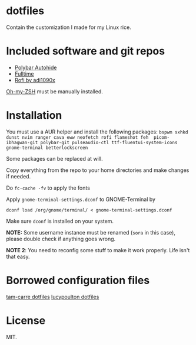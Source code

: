 # dotfiles
Contain the customization I made for my Linux rice.

# Included software and git repos
- [Polybar Autohide](https://github.com/arkeane/polybar_autohide)
- [Fulltime](https://github.com/skyventuree/fulltime)
- [Rofi by adi1090x](https://github.com/adi1090x/rofi)

[Oh-my-ZSH](https://ohmyz.sh/) must be manually installed.

# Installation
You must use a AUR helper and install the following packages:
``bspwm sxhkd dunst nvim ranger cava eww neofetch rofi flameshot feh  picom-ibhagwan-git polybar-git pulseaudio-ctl ttf-fluentui-system-icons gnome-terminal betterlockscreen``

Some packages can be replaced at will.

Copy everything from the repo to your home directories and make changes if needed.

Do `fc-cache -fv` to apply the fonts

Apply `gnome-terminal-settings.dconf` to GNOME-Terminal by
```
dconf load /org/gnome/terminal/ < gnome-terminal-settings.dconf
```
Make sure `dconf` is installed on your system.

**NOTE:** Some username instance must be renamed (`sora` in this case), please double check if anything goes wrong.

**NOTE 2**: You need to reconfig some stuff to make it work properly. Life isn't that easy.

# Borrowed configuration files
[tam-carre dotfiles](https://github.com/tam-carre/dotfiles)
[lucypoulton dotfiles](https://github.com/lucypoulton/dotfiles/)

# License
MIT.
